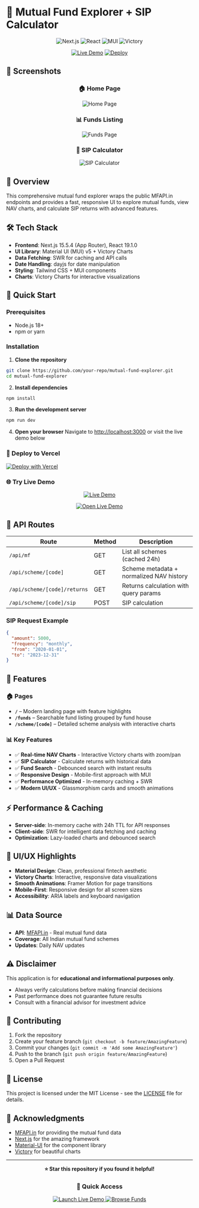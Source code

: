 # 🚀 Mutual Fund Explorer + SIP Calculator

<div align="center">

![Next.js](https://img.shields.io/badge/Next.js-15.5.4-black?style=for-the-badge&logo=next.js)
![React](https://img.shields.io/badge/React-19.1.0-blue?style=for-the-badge&logo=react)
![MUI](https://img.shields.io/badge/MUI-5.15.0-blue?style=for-the-badge&logo=mui)
![Victory](https://img.shields.io/badge/Victory-Charts-green?style=for-the-badge)

[![Live Demo](https://img.shields.io/badge/🌐_Live_Demo-Visit_Site-green?style=for-the-badge&logo=vercel)](https://mutual-fund-explorer-with-sip-calcu-mu.vercel.app/)
[![Deploy](https://img.shields.io/badge/Deploy-Vercel-black?style=for-the-badge&logo=vercel)](https://vercel.com/new/clone?repository-url=https://github.com/your-repo/mutual-fund-explorer)

</div>

## 📸 Screenshots

<div align="center">

### 🏠 Home Page
![Home Page](Photos/home.png)

### 📊 Funds Listing
![Funds Page](Photos/funds.png)

### 🧮 SIP Calculator
![SIP Calculator](Photos/cal.png)

</div>

## 🎯 Overview

This comprehensive mutual fund explorer wraps the public MFAPI.in endpoints and provides a fast, responsive UI to explore mutual funds, view NAV charts, and calculate SIP returns with advanced features.

## 🛠️ Tech Stack

- **Frontend**: Next.js 15.5.4 (App Router), React 19.1.0
- **UI Library**: Material UI (MUI) v5 + Victory Charts
- **Data Fetching**: SWR for caching and API calls
- **Date Handling**: dayjs for date manipulation
- **Styling**: Tailwind CSS + MUI components
- **Charts**: Victory Charts for interactive visualizations

## 🚀 Quick Start

### Prerequisites
- Node.js 18+ 
- npm or yarn

### Installation

1. **Clone the repository**
```bash
git clone https://github.com/your-repo/mutual-fund-explorer.git
cd mutual-fund-explorer
```

2. **Install dependencies**
```bash
npm install
```

3. **Run the development server**
```bash
npm run dev
```

4. **Open your browser**
Navigate to [http://localhost:3000](http://localhost:3000) or visit the live demo below

### 🚀 Deploy to Vercel

[![Deploy with Vercel](https://vercel.com/button)](https://vercel.com/new/clone?repository-url=https://github.com/your-repo/mutual-fund-explorer)

### 🌐 Try Live Demo

<div align="center">

[![Live Demo](https://img.shields.io/badge/🚀_Try_Live_Demo-Visit_Now-blue?style=for-the-badge&logo=vercel)](https://mutual-fund-explorer-with-sip-calcu-mu.vercel.app/)

<a href="https://mutual-fund-explorer-with-sip-calcu-mu.vercel.app/" target="_blank" rel="noopener noreferrer">
  <img src="https://img.shields.io/badge/🌐_Open_App-New_Tab-green?style=for-the-badge&logo=vercel" alt="Open Live Demo" />
</a>

</div>

## 🔧 API Routes

| Route | Method | Description |
|-------|--------|-------------|
| `/api/mf` | GET | List all schemes (cached 24h) |
| `/api/scheme/[code]` | GET | Scheme metadata + normalized NAV history |
| `/api/scheme/[code]/returns` | GET | Returns calculation with query params |
| `/api/scheme/[code]/sip` | POST | SIP calculation |

### SIP Request Example
```json
{
  "amount": 5000,
  "frequency": "monthly",
  "from": "2020-01-01",
  "to": "2023-12-31"
}
```

## 📱 Features

### 🏠 Pages
- **`/`** – Modern landing page with feature highlights
- **`/funds`** – Searchable fund listing grouped by fund house
- **`/scheme/[code]`** – Detailed scheme analysis with interactive charts

### 📊 Key Features
- ✅ **Real-time NAV Charts** - Interactive Victory charts with zoom/pan
- ✅ **SIP Calculator** - Calculate returns with historical data
- ✅ **Fund Search** - Debounced search with instant results
- ✅ **Responsive Design** - Mobile-first approach with MUI
- ✅ **Performance Optimized** - In-memory caching + SWR
- ✅ **Modern UI/UX** - Glassmorphism cards and smooth animations

## ⚡ Performance & Caching

- **Server-side**: In-memory cache with 24h TTL for API responses
- **Client-side**: SWR for intelligent data fetching and caching
- **Optimization**: Lazy-loaded charts and debounced search

## 🎨 UI/UX Highlights

- **Material Design**: Clean, professional fintech aesthetic
- **Victory Charts**: Interactive, responsive data visualizations
- **Smooth Animations**: Framer Motion for page transitions
- **Mobile-First**: Responsive design for all screen sizes
- **Accessibility**: ARIA labels and keyboard navigation

## 📊 Data Source

- **API**: [MFAPI.in](https://www.mfapi.in/) - Real mutual fund data
- **Coverage**: All Indian mutual fund schemes
- **Updates**: Daily NAV updates

## ⚠️ Disclaimer

This application is for **educational and informational purposes only**. 
- Always verify calculations before making financial decisions
- Past performance does not guarantee future results
- Consult with a financial advisor for investment advice

## 🤝 Contributing

1. Fork the repository
2. Create your feature branch (`git checkout -b feature/AmazingFeature`)
3. Commit your changes (`git commit -m 'Add some AmazingFeature'`)
4. Push to the branch (`git push origin feature/AmazingFeature`)
5. Open a Pull Request

## 📄 License

This project is licensed under the MIT License - see the [LICENSE](LICENSE) file for details.

## 🙏 Acknowledgments

- [MFAPI.in](https://www.mfapi.in/) for providing the mutual fund data
- [Next.js](https://nextjs.org/) for the amazing framework
- [Material-UI](https://mui.com/) for the component library
- [Victory](https://formidable.com/open-source/victory/) for beautiful charts

---

<div align="center">

**⭐ Star this repository if you found it helpful!**

### 🎯 Quick Access

<a href="https://mutual-fund-explorer-with-sip-calcu-mu.vercel.app/" target="_blank" rel="noopener noreferrer">
  <img src="https://img.shields.io/badge/🚀_Launch_App-Live_Demo-success?style=for-the-badge&logo=vercel" alt="Launch Live Demo" />
</a>

<a href="https://mutual-fund-explorer-with-sip-calcu-mu.vercel.app/funds" target="_blank" rel="noopener noreferrer">
  <img src="https://img.shields.io/badge/📊_Browse_Funds-Direct_Link-blue?style=for-the-badge&logo=chart-bar" alt="Browse Funds" />
</a>

</div>
